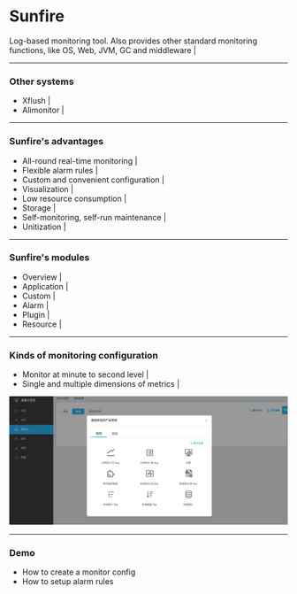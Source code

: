 # Sunfire

Log-based monitoring tool. Also provides other standard monitoring functions, like OS, Web, JVM, GC and middleware |

---

### Other systems

- Xflush |
- Alimonitor |

---

### Sunfire's advantages

- All-round real-time monitoring |
- Flexible alarm rules |
- Custom and convenient configuration |
- Visualization |
- Low resource consumption |
- Storage |
- Self-monitoring, self-run maintenance |
- Unitization |
	
---

### Sunfire's modules

- Overview |
- Application |
- Custom |
- Alarm |
- Plugin |
- Resource |

---

### Kinds of monitoring configuration

- Monitor at minute to second level |
- Single and multiple dimensions of metrics |

![Flux Explained](images/a.png)

---

### Demo

- How to create a monitor config
- How to setup alarm rules
